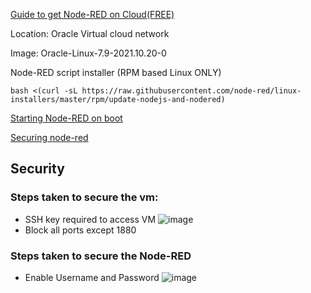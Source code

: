 [Guide to get Node-RED on Cloud(FREE)](https://www.youtube.com/watch?v=TaVXyR4S2Qo)

Location: Oracle Virtual cloud network

Image: Oracle-Linux-7.9-2021.10.20-0

Node-RED script installer (RPM based Linux ONLY)

`bash <(curl -sL https://raw.githubusercontent.com/node-red/linux-installers/master/rpm/update-nodejs-and-nodered)`

[Starting Node-RED on boot](https://nodered.org/docs/faq/starting-node-red-on-boot#rpm-based-linux-redhat-fedora-centos)

[Securing node-red](https://nodered.org/docs/user-guide/runtime/securing-node-red#editor--admin-api-security)

## Security
### Steps taken to secure the vm:
- SSH key required to access VM
![image](https://user-images.githubusercontent.com/74981128/150664690-6329731f-f6e3-4614-bf25-96fd13d95c4e.png)
- Block all ports except 1880
### Steps taken to secure the Node-RED
- Enable Username and Password
![image](https://user-images.githubusercontent.com/74981128/150667335-0a77c411-fc9d-49d6-aad2-3031794464dd.png)


